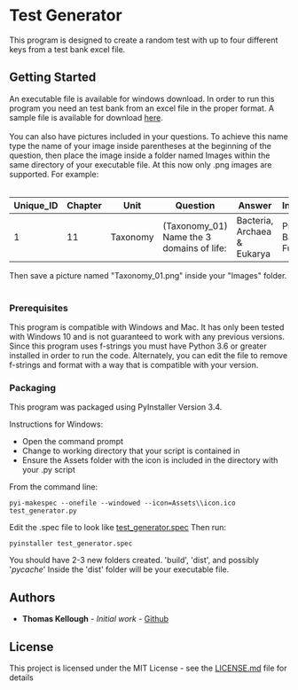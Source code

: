 # Test Generator

This program is designed to create a random test with up to four different keys from a test bank excel file.

## Getting Started

An executable file is available for windows download. In order to run this program you need an test bank from an excel file in the proper format. A sample file is available for download [here](sample_test_bank.xlsx). <br/><br/>
You can also have pictures included in your questions. To achieve this name type the name of your image inside parentheses at the beginning of the question, then place the image inside a folder named Images within the same directory of your executable file. At this now only .png images are supported. For example: <br/><br/>

| Unique_ID	| Chapter |   Unit   |                  Question                  |           Answer            |         Incorrect1         |         Incorrect2         |         Incorrect3          |         Incorrect4          | 
| --------- | ------- | -------- | ------------------------------------------ | --------------------------- | -------------------------- | -------------------------- | --------------------------- | --------------------------- |
|     1	    |    11   |	Taxonomy |	(Taxonomy_01) Name the 3 domains of life: | Bacteria, Archaea & Eukarya | Protista, Bacteria & Fungi | Animalia, Protista & Fungi | Bacteria, Animalia & Archae | Bacteria, Archaea & Eukarya |

Then save a picture named "Taxonomy_01.png" inside your "Images" folder. <br/><br/>


### Prerequisites

This program is compatible with Windows and Mac. It has only been tested with Windows 10 and is not guaranteed to work with any previous versions. Since this program uses f-strings you must have Python 3.6 or greater installed in order to run the code. Alternately, you can edit the file to remove f-strings and format with a way that is compatible with your version. 

### Packaging
This program was packaged using PyInstaller Version 3.4. 

Instructions for Windows:
- Open the command prompt 
- Change to working directory that your script is contained in
- Ensure the Assets folder with the icon is included in the directory with your .py script

From the command line:
```
pyi-makespec --onefile --windowed --icon=Assets\\icon.ico test_generator.py
```

Edit the .spec file to look like [test_generator.spec](test_generator.spec)
Then run:

```
pyinstaller test_generator.spec
```

You should have 2-3 new folders created. 'build', 'dist', and possibly '_pycache_'
Inside the 'dist' folder will be your executable file.

## Authors

* **Thomas Kellough** - *Initial work* - [Github](https://github.com/thomaskellough)

## License

This project is licensed under the MIT License - see the [LICENSE.md](LICENSE.md) file for details
